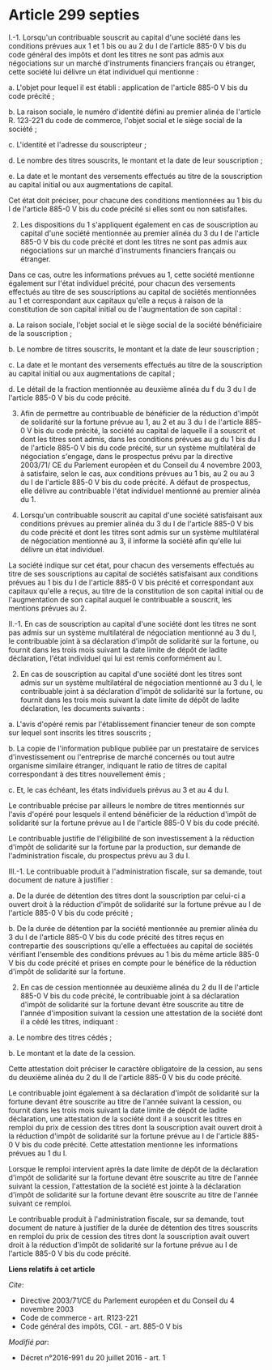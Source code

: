 # Article 299 septies

I.-1. Lorsqu'un contribuable souscrit au capital d'une société dans les conditions prévues aux 1 et 1 bis ou au 2 du I de
l'article 885-0 V bis du code général des impôts et dont les titres ne sont pas admis aux négociations sur un marché
d'instruments financiers français ou étranger, cette société lui délivre un état individuel qui mentionne : 

a. L'objet pour lequel il est établi : application de l'article 885-0 V bis du code précité ; 

b. La raison sociale, le numéro d'identité défini au premier alinéa de l'article R. 123-221 du code de commerce, l'objet
social et le siège social de la société ; 

c. L'identité et l'adresse du souscripteur ; 

d. Le nombre des titres souscrits, le montant et la date de leur souscription ; 

e. La date et le montant des versements effectués au titre de la souscription au capital initial ou aux augmentations de
capital. 

Cet état doit préciser, pour chacune des conditions mentionnées au 1 bis du I de l'article 885-0 V bis du code précité si
elles sont ou non satisfaites. 

2. Les dispositions du 1 s'appliquent également en cas de souscription au capital d'une société mentionnée au premier alinéa
du 3 du I de l'article 885-0 V bis du code précité et dont les titres ne sont pas admis aux négociations sur un marché
d'instruments financiers français ou étranger. 

Dans ce cas, outre les informations prévues au 1, cette société mentionne également sur l'état individuel précité, pour
chacun des versements effectués au titre de ses souscriptions au capital de sociétés mentionnées au 1 et correspondant aux
capitaux qu'elle a reçus à raison de la constitution de son capital initial ou de l'augmentation de son capital : 

a. La raison sociale, l'objet social et le siège social de la société bénéficiaire de la souscription ; 

b. Le nombre de titres souscrits, le montant et la date de leur souscription ; 

c. La date et le montant des versements effectués au titre de la souscription au capital initial ou aux augmentations de
capital ; 

d. Le détail de la fraction mentionnée au deuxième alinéa du f du 3 du I de l'article 885-0 V bis du code précité. 

3. Afin de permettre au contribuable de bénéficier de la réduction d'impôt de solidarité sur la fortune prévue au 1, au 2 et
au 3 du I de l'article 885-0 V bis du code précité, la société au capital de laquelle il a souscrit et dont les titres sont
admis, dans les conditions prévues au g du 1 bis du I de l'article 885-0 V bis du code précité, sur un système multilatéral
de négociation s'engage, dans le prospectus prévu par la directive 2003/71/ CE du Parlement européen et du Conseil du 4
novembre 2003, à satisfaire, selon le cas, aux conditions prévues au 1 bis, au 2 ou au 3 du I de l'article 885-0 V bis du
code précité. A défaut de prospectus, elle délivre au contribuable l'état individuel mentionné au premier alinéa du 1.

4. Lorsqu'un contribuable souscrit au capital d'une société satisfaisant aux conditions prévues au premier alinéa du 3 du I
de l'article 885-0 V bis du code précité et dont les titres sont admis sur un système multilatéral de négociation mentionné
au 3, il informe la société afin qu'elle lui délivre un état individuel. 

La société indique sur cet état, pour chacun des versements effectués au titre de ses souscriptions au capital de sociétés
satisfaisant aux conditions prévues au 1 bis du I de l'article 885-0 V bis précité et correspondant aux capitaux qu'elle a
reçus, au titre de la constitution de son capital initial ou de l'augmentation de son capital auquel le contribuable a
souscrit, les mentions prévues au 2. 

II.-1. En cas de souscription au capital d'une société dont les titres ne sont pas admis sur un système multilatéral de
négociation mentionné au 3 du I, le contribuable joint à sa déclaration d'impôt de solidarité sur la fortune, ou fournit dans
les trois mois suivant la date limite de dépôt de ladite déclaration, l'état individuel qui lui est remis conformément au I. 

2. En cas de souscription au capital d'une société dont les titres sont admis sur un système multilatéral de négociation
mentionné au 3 du I, le contribuable joint à sa déclaration d'impôt de solidarité sur la fortune, ou fournit dans les trois
mois suivant la date limite de dépôt de ladite déclaration, les documents suivants : 

a. L'avis d'opéré remis par l'établissement financier teneur de son compte sur lequel sont inscrits les titres souscrits ; 

b. La copie de l'information publique publiée par un prestataire de services d'investissement ou l'entreprise de marché
concernés ou tout autre organisme similaire étranger, indiquant le ratio de titres de capital correspondant à des titres
nouvellement émis ; 

c. Et, le cas échéant, les états individuels prévus au 3 et au 4 du I. 

Le contribuable précise par ailleurs le nombre de titres mentionnés sur l'avis d'opéré pour lesquels il entend bénéficier de
la réduction d'impôt de solidarité sur la fortune prévue au I de l'article 885-0 V bis du code précité. 

Le contribuable justifie de l'éligibilité de son investissement à la réduction d'impôt de solidarité sur la fortune par la
production, sur demande de l'administration fiscale, du prospectus prévu au 3 du I. 

III.-1. Le contribuable produit à l'administration fiscale, sur sa demande, tout document de nature à justifier : 

a. De la durée de détention des titres dont la souscription par celui-ci a ouvert droit à la réduction d'impôt de solidarité
sur la fortune prévue au I de l'article 885-0 V bis du code précité ; 

b. De la durée de détention par la société mentionnée au premier alinéa du 3 du I de l'article 885-0 V bis du code précité
des titres reçus en contrepartie des souscriptions qu'elle a effectuées au capital de sociétés vérifiant l'ensemble des
conditions prévues au 1 bis du même article 885-0 V bis du code précité et prises en compte pour le bénéfice de la réduction
d'impôt de solidarité sur la fortune. 

2. En cas de cession mentionnée au deuxième alinéa du 2 du II de l'article 885-0 V bis du code précité, le contribuable joint
à sa déclaration d'impôt de solidarité sur la fortune devant être souscrite au titre de l'année d'imposition suivant la
cession une attestation de la société dont il a cédé les titres, indiquant : 

a. Le nombre des titres cédés ; 

b. Le montant et la date de la cession. 

Cette attestation doit préciser le caractère obligatoire de la cession, au sens du deuxième alinéa du 2 du II de l'article
885-0 V bis du code précité. 

Le contribuable joint également à sa déclaration d'impôt de solidarité sur la fortune devant être souscrite au titre de
l'année suivant la cession, ou fournit dans les trois mois suivant la date limite de dépôt de ladite déclaration, une
attestation de la société dont il a souscrit les titres en remploi du prix de cession des titres dont la souscription avait
ouvert droit à la réduction d'impôt de solidarité sur la fortune prévue au I de l'article 885-0 V bis du code précité. Cette
attestation mentionne les informations prévues au 1 du I. 

Lorsque le remploi intervient après la date limite de dépôt de la déclaration d'impôt de solidarité sur la fortune devant
être souscrite au titre de l'année suivant la cession, l'attestation de la société est jointe à la déclaration d'impôt de
solidarité sur la fortune devant être souscrite au titre de l'année suivant ce remploi. 

Le contribuable produit à l'administration fiscale, sur sa demande, tout document de nature à justifier de la durée de
détention des titres souscrits en remploi du prix de cession des titres dont la souscription avait ouvert droit à la
réduction d'impôt de solidarité sur la fortune prévue au I de l'article 885-0 V bis du code précité.

**Liens relatifs à cet article**

_Cite_:

  - Directive 2003/71/CE du Parlement européen et du Conseil du 4 novembre 2003
  - Code de commerce - art. R123-221
  - Code général des impôts, CGI. - art. 885-0 V bis

_Modifié par_:

  - Décret n°2016-991 du 20 juillet 2016 - art. 1

